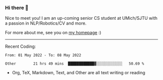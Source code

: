 ### Hi there 👋

Nice to meet you! I am an up-coming senior CS student at UMich/SJTU with a passion in NLP/Robotics/CV and more. 

For more about me, see you on [my homepage](https://jiayipan.me) :)

---

Recent Coding:
<!--START_SECTION:waka-->

```text
From: 01 May 2022 - To: 08 May 2022

Other        21 hrs 49 mins  ████████████▓░░░░░░░░░░░░   50.69 %
```

<!--END_SECTION:waka-->
- Org, TeX, Markdown, Text, and Other are all text writing or reading
